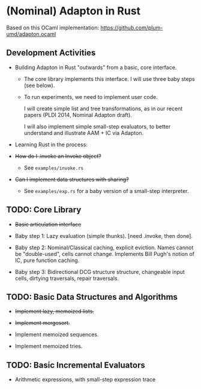 (Nominal) Adapton in Rust
==========================

Based on this OCaml implementation:
 https://github.com/plum-umd/adapton.ocaml

Development Activities
-----------------------

 - Building Adapton in Rust "outwards" from a basic, core interface.

   - The core library implements this interface.
     I will use three baby steps (see below).

   - To run experiments, we need to implement user code.

     I will create simple list and tree transformations,
     as in our recent papers (PLDI 2014, Nominal Adapton draft).

     I will also implement simple small-step evaluators, to better
     understand and illustrate AAM + IC via Adapton.

 - Learning Rust in the process:
 
  - <del> How do I .invoke an Invoke object? </del> 
     - See `examples/invoke.rs`

  - <del> Can I implement data structures with sharing? </del>

     - See `examples/exp.rs` for a
       baby version of a small-step interpreter.


TODO: Core Library
-----------------
 - <del> Basic articulation interface </del>

 - Baby step 1: Lazy evaluation (simple thunks).
                [need .invoke, then done].

 - Baby step 2: Nominal/Classical caching, explicit eviction.
                Names cannot be "double-used", cells cannot change.
                Implements Bill Pugh's notion of IC, pure function caching.

 - Baby step 3: Bidirectional DCG structure structure, changeable input cells,
                dirtying traversals, repair traversals.


TODO: Basic Data Structures and Algorithms
-------------------------------------------
 - <del> Implement lazy, memoized lists. </del>
 - <del> Implement mergesort. </del>

 - Implement memoized sequences.
 - Implement memoized tries.

TODO: Basic Incremental Evaluators
-----------------------------------------------------------
 - Arithmetic expressions, with small-step expression trace
